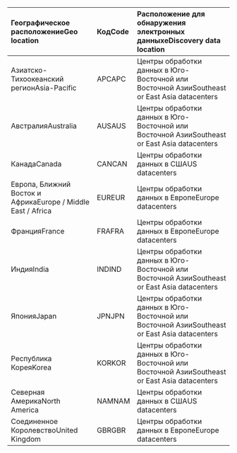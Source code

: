 
|<span data-ttu-id="ef97f-101">**Географическое расположение**</span><span class="sxs-lookup"><span data-stu-id="ef97f-101">**Geo location**</span></span>             |<span data-ttu-id="ef97f-102">**Код**</span><span class="sxs-lookup"><span data-stu-id="ef97f-102">**Code**</span></span>|<span data-ttu-id="ef97f-103">**Расположение для обнаружения электронных данных**</span><span class="sxs-lookup"><span data-stu-id="ef97f-103">**eDiscovery data location**</span></span>      |
|:----------------------------|:-------|:---------------------------------|
|<span data-ttu-id="ef97f-104">Азиатско-Тихоокеанский регион</span><span class="sxs-lookup"><span data-stu-id="ef97f-104">Asia-Pacific</span></span>                 |<span data-ttu-id="ef97f-105">APC</span><span class="sxs-lookup"><span data-stu-id="ef97f-105">APC</span></span>     |<span data-ttu-id="ef97f-106">Центры обработки данных в Юго-Восточной или Восточной Азии</span><span class="sxs-lookup"><span data-stu-id="ef97f-106">Southeast or East Asia datacenters</span></span>|
|<span data-ttu-id="ef97f-107">Австралия</span><span class="sxs-lookup"><span data-stu-id="ef97f-107">Australia</span></span>                    |<span data-ttu-id="ef97f-108">AUS</span><span class="sxs-lookup"><span data-stu-id="ef97f-108">AUS</span></span>     |<span data-ttu-id="ef97f-109">Центры обработки данных в Юго-Восточной или Восточной Азии</span><span class="sxs-lookup"><span data-stu-id="ef97f-109">Southeast or East Asia datacenters</span></span>|
|<span data-ttu-id="ef97f-110">Канада</span><span class="sxs-lookup"><span data-stu-id="ef97f-110">Canada</span></span>                       |<span data-ttu-id="ef97f-111">CAN</span><span class="sxs-lookup"><span data-stu-id="ef97f-111">CAN</span></span>     |<span data-ttu-id="ef97f-112">Центры обработки данных в США</span><span class="sxs-lookup"><span data-stu-id="ef97f-112">US datacenters</span></span>                    |
|<span data-ttu-id="ef97f-113">Европа, Ближний Восток и Африка</span><span class="sxs-lookup"><span data-stu-id="ef97f-113">Europe / Middle East / Africa</span></span>|<span data-ttu-id="ef97f-114">EUR</span><span class="sxs-lookup"><span data-stu-id="ef97f-114">EUR</span></span>     |<span data-ttu-id="ef97f-115">Центры обработки данных в Европе</span><span class="sxs-lookup"><span data-stu-id="ef97f-115">Europe datacenters</span></span>                |
|<span data-ttu-id="ef97f-116">Франция</span><span class="sxs-lookup"><span data-stu-id="ef97f-116">France</span></span>                       |<span data-ttu-id="ef97f-117">FRA</span><span class="sxs-lookup"><span data-stu-id="ef97f-117">FRA</span></span>     |<span data-ttu-id="ef97f-118">Центры обработки данных в Европе</span><span class="sxs-lookup"><span data-stu-id="ef97f-118">Europe datacenters</span></span>                |
|<span data-ttu-id="ef97f-119">Индия</span><span class="sxs-lookup"><span data-stu-id="ef97f-119">India</span></span>                        |<span data-ttu-id="ef97f-120">IND</span><span class="sxs-lookup"><span data-stu-id="ef97f-120">IND</span></span>     |<span data-ttu-id="ef97f-121">Центры обработки данных в Юго-Восточной или Восточной Азии</span><span class="sxs-lookup"><span data-stu-id="ef97f-121">Southeast or East Asia datacenters</span></span>|
|<span data-ttu-id="ef97f-122">Япония</span><span class="sxs-lookup"><span data-stu-id="ef97f-122">Japan</span></span>                        |<span data-ttu-id="ef97f-123">JPN</span><span class="sxs-lookup"><span data-stu-id="ef97f-123">JPN</span></span>     |<span data-ttu-id="ef97f-124">Центры обработки данных в Юго-Восточной или Восточной Азии</span><span class="sxs-lookup"><span data-stu-id="ef97f-124">Southeast or East Asia datacenters</span></span>|
|<span data-ttu-id="ef97f-125">Республика Корея</span><span class="sxs-lookup"><span data-stu-id="ef97f-125">Korea</span></span>                        |<span data-ttu-id="ef97f-126">KOR</span><span class="sxs-lookup"><span data-stu-id="ef97f-126">KOR</span></span>     |<span data-ttu-id="ef97f-127">Центры обработки данных в Юго-Восточной или Восточной Азии</span><span class="sxs-lookup"><span data-stu-id="ef97f-127">Southeast or East Asia datacenters</span></span>|
|<span data-ttu-id="ef97f-128">Северная Америка</span><span class="sxs-lookup"><span data-stu-id="ef97f-128">North America</span></span>                |<span data-ttu-id="ef97f-129">NAM</span><span class="sxs-lookup"><span data-stu-id="ef97f-129">NAM</span></span>     |<span data-ttu-id="ef97f-130">Центры обработки данных в США</span><span class="sxs-lookup"><span data-stu-id="ef97f-130">US datacenters</span></span>                    |
|<span data-ttu-id="ef97f-131">Соединенное Королевство</span><span class="sxs-lookup"><span data-stu-id="ef97f-131">United Kingdom</span></span>               |<span data-ttu-id="ef97f-132">GBR</span><span class="sxs-lookup"><span data-stu-id="ef97f-132">GBR</span></span>     |<span data-ttu-id="ef97f-133">Центры обработки данных в Европе</span><span class="sxs-lookup"><span data-stu-id="ef97f-133">Europe datacenters</span></span>                |

